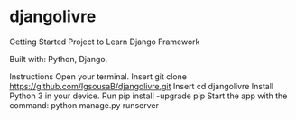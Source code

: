 # djangolivre
Getting Started Project to Learn Django Framework

Built with:
Python, Django.

Instructions
Open your terminal.
Insert git clone https://github.com/IgsousaB/djangolivre.git
Insert cd djangolivre
Install Python 3 in your device.
Run pip install -upgrade pip
Start the app with the command: python manage.py runserver
